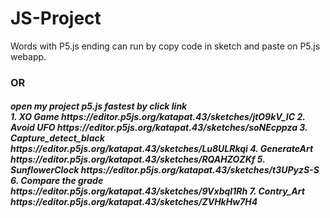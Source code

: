# JS-Project
Words with P5.js ending can run by copy code in sketch and paste on P5.js webapp. 
<h3>OR
<h5>open my project p5.js fastest by click link
<br>
1. XO Game https://editor.p5js.org/katapat.43/sketches/jtO9kV_IC
2. Avoid UFO https://editor.p5js.org/katapat.43/sketches/soNEcppza
3. Capture_detect_black https://editor.p5js.org/katapat.43/sketches/Lu8ULRkqi
4. GenerateArt https://editor.p5js.org/katapat.43/sketches/RQAHZOZKf
5. SunflowerClock https://editor.p5js.org/katapat.43/sketches/t3UPyzS-S
6. Compare the grade https://editor.p5js.org/katapat.43/sketches/9VxbqI1Rh
7. Contry_Art https://editor.p5js.org/katapat.43/sketches/ZVHkHw7H4
